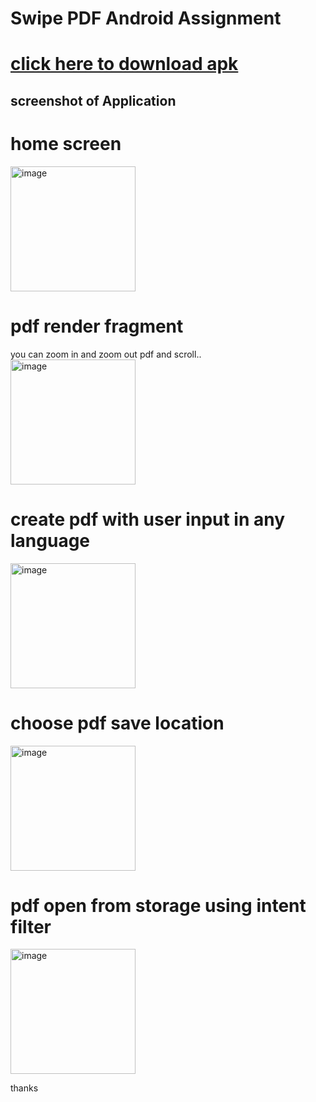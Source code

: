 # Swipe PDF Android Assignment
 
# <a href="https://drive.google.com/file/d/1uicqNX7wYUDhfxWKqkbuqVe2tsertAdk/view?usp=sharing" target="_blank">click here to download apk </a> 

## screenshot of Application 

# home screen 
<img width="200" alt="image" src="https://user-images.githubusercontent.com/58937745/187989116-8cd361af-69bd-47c5-9f06-1b488683fa2e.jpeg">

# pdf render fragment
you can zoom in and zoom out pdf and scroll..
<img width="200" alt="image" src="https://user-images.githubusercontent.com/58937745/187989531-e3c27da5-1bf0-409c-ad76-033d8ac1cc6a.jpeg">

# create pdf with user input in any language
<img width="200" alt="image" src="https://user-images.githubusercontent.com/58937745/187990449-222f7989-e9fa-4e72-bae7-0a53e1f341f7.jpeg">
 
 # choose pdf save location
 <img width="200" alt="image" src="https://user-images.githubusercontent.com/58937745/187990481-cf9b85ba-1dea-4a17-b608-898d434ab063.jpeg">


# pdf open from storage using intent filter

<img width="200" alt="image" src="https://user-images.githubusercontent.com/58937745/187088199-a560fbcc-1664-452f-8c80-a38675f462ab.jpeg">

thanks
